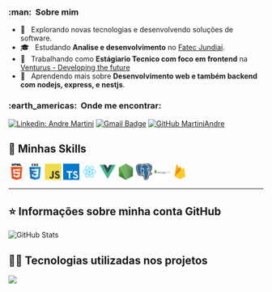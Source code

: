 <h3> :man: &nbsp;Sobre mim </h3>

- 🤔 &nbsp; Explorando novas tecnologias e desenvolvendo soluções de software.
- 🎓 &nbsp; Estudando **Analise e desenvolvimento** no <a href="http://fatecjd.edu.br/">Fatec Jundiaí</a>.
- 💼 &nbsp; Trabalhando como **Estágiario Tecnico com foco em frontend** na <a href="https://venturus.org.br/">Venturus - Developing the future</a>
- 🌱 &nbsp; Aprendendo mais sobre **Desenvolvimento web e também backend com nodejs, express, e nestjs**.

<h3> :earth_americas: &nbsp;Onde me encontrar: </h3> 

[![Linkedin: Andre Martini](https://img.shields.io/badge/-andremartini-blue?style=flat-square&logo=Linkedin&logoColor=white&link=https://www.linkedin.com/in/andr%C3%A9-martini-70b14b192/)](https://www.linkedin.com/in/andr%C3%A9-martini-70b14b192/)
[![Gmail Badge](https://img.shields.io/badge/-andremartini.10@gmail.com-006bed?style=flat-square&logo=Gmail&logoColor=white&link=mailto:andremartini.10@gmail.com)](mailto:andremartini.10@gmail.com)
[![GitHub MartiniAndre]( https://img.shields.io/github/followers/martiniandre?label=follow&style=social)](https://github.com/martiniandre)



## 🚀 Minhas Skills

<code><img height="32" src="https://raw.githubusercontent.com/github/explore/80688e429a7d4ef2fca1e82350fe8e3517d3494d/topics/html/html.png" alt="HTML5"/></code>
<code><img height="32" src="https://raw.githubusercontent.com/github/explore/80688e429a7d4ef2fca1e82350fe8e3517d3494d/topics/css/css.png" alt="CSS"/></code>
<code><img height="32" src="https://raw.githubusercontent.com/github/explore/80688e429a7d4ef2fca1e82350fe8e3517d3494d/topics/javascript/javascript.png" alt="Javascript"/></code>
<code><img height="32" src="https://raw.githubusercontent.com/github/explore/80688e429a7d4ef2fca1e82350fe8e3517d3494d/topics/typescript/typescript.png" alt="Typescript"/></code>
<code><img height="32" src="https://raw.githubusercontent.com/github/explore/80688e429a7d4ef2fca1e82350fe8e3517d3494d/topics/react/react.png" alt="React"/></code>
<code><img height="32" src="https://raw.githubusercontent.com/github/explore/80688e429a7d4ef2fca1e82350fe8e3517d3494d/topics/vue/vue.png" alt="Vue"/></code>
<code><img height="32" src="https://raw.githubusercontent.com/github/explore/80688e429a7d4ef2fca1e82350fe8e3517d3494d/topics/nodejs/nodejs.png" alt="Nodejs"/></code>
<code><img height="32" src="https://raw.githubusercontent.com/github/explore/80688e429a7d4ef2fca1e82350fe8e3517d3494d/topics/postgresql/postgresql.png" alt="PostegreSQL"/></code>
<code><img height="32" src="https://raw.githubusercontent.com/github/explore/80688e429a7d4ef2fca1e82350fe8e3517d3494d/topics/mongodb/mongodb.png" alt="MongoDB"/></code>
<code><img height="32" src="https://raw.githubusercontent.com/github/explore/80688e429a7d4ef2fca1e82350fe8e3517d3494d/topics/firebase/firebase.png" alt="Firebase"/></code>


---

## ⭐ Informações sobre minha conta GitHub
![GitHub Stats](https://github-readme-stats.vercel.app/api?username=martiniandre&show_icons=true)


## 🐱‍👓 Tecnologias utilizadas nos projetos
<div>
  <img src="https://github-readme-stats.vercel.app/api/top-langs/?username=vanessaswerts&theme=dracula&hide_langs_below=1" />


